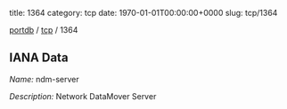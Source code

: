 title: 1364
category: tcp
date: 1970-01-01T00:00:00+0000
slug: tcp/1364

[portdb](/) / [tcp](/category/tcp.html) / 1364


## IANA Data

_Name:_ ndm-server

_Description:_ Network DataMover Server


